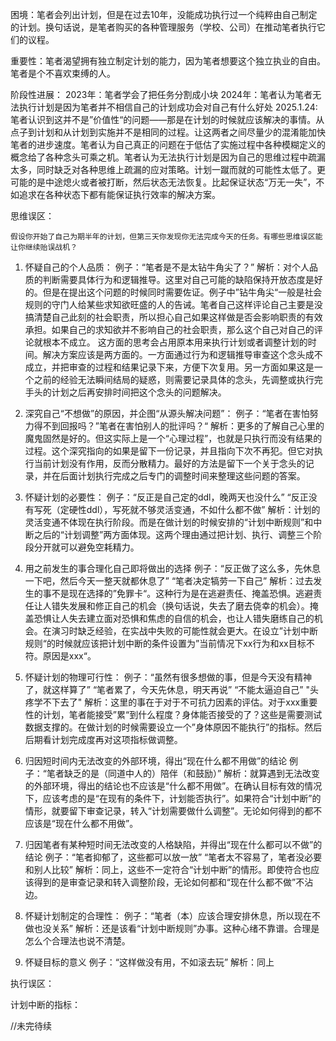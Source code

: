困境：笔者会列出计划，但是在过去10年，没能成功执行过一个纯粹由自己制定的计划。换句话说，是笔者购买的各种管理服务（学校、公司）在推动笔者执行它们的议程。

重要性：笔者渴望拥有独立制定计划的能力，因为笔者想要这个独立执业的自由。笔者是个不喜欢束缚的人。

阶段性进展：
2023年：笔者学会了把任务分割成小块
2024年：笔者认为笔者无法执行计划是因为笔者并不相信自己的计划成功会对自己有什么好处
2025.1.24: 笔者认识到这并不是”价值性“的问题——那是在计划的时候就应该解决的事情。从点子到计划和从计划到实施并不是相同的过程。让这两者之间尽量少的混淆能加快笔者的进步速度。笔者认为自己真正的问题在于低估了实施过程中各种模糊定义的概念给了各种念头可乘之机。笔者认为无法执行计划是因为自己的思维过程中疏漏太多，同时缺乏对各种思维上疏漏的应对策略。计划一蹴而就的可能性太低了。更可能的是中途熄火或者被打断，然后状态无法恢复。比起保证状态“万无一失”，不如追求在各种状态下都有能保证执行效率的解决方案。

思维误区：

	假设你开始了自己为期半年的计划，但第三天你发现你无法完成今天的任务。有哪些思维误区能让你继续贻误战机？

1. 怀疑自己的个人品质：
   例子：“笔者是不是太钻牛角尖了？”
   解析：对个人品质的判断需要具体行为和逻辑推导。这里对自己可能的缺陷保持开放态度是好的。但是在提出这个问题的时候同时需要佐证。例子中”钻牛角尖“一般是社会规则的守门人给某些求知欲旺盛的人的告诫。笔者自己这样评论自己主要是没搞清楚自己此刻的社会职责，所以担心自己如果这样做是否会影响职责的有效承担。如果自己的求知欲并不影响自己的社会职责，那么这个自己对自己的评论就根本不成立。
   这方面的思考会占用原本用来执行计划或者调整计划的时间。解决方案应该是两方面的。一方面通过行为和逻辑推导审查这个念头成不成立，并把审查的过程和结果记录下来，方便下次复用。另一方面如果这是一个之前的经验无法瞬间结局的疑惑，则需要记录具体的念头，先调整或执行完手头的计划之后再安排时间把这个念头的问题解决。
   
2. 深究自己“不想做”的原因，并企图“从源头解决问题”：
   例子：“笔者在害怕努力得不到回报吗？”笔者在害怕别人的批评吗？“
   解析：更多的了解自己心里的魔鬼固然是好的。但这实际上是一个“心理过程”，也就是只执行而没有结果的过程。这个深究指向的如果是留下一份记录，并且指向下次不再犯。但它对执行当前计划没有作用，反而分散精力。最好的方法是留下一个关于念头的记录，并在后面计划执行完成之后专门的调整时间来整理这些问题的答案。
   
3. 怀疑计划的必要性：
   例子：“反正是自己定的ddl，晚两天也没什么” “反正没有写死（定硬性ddl），写死就不够灵活变通，不如什么都不做”
   解析：计划的灵活变通不体现在执行阶段。而是在做计划的时候安排的“计划中断规则”和中断之后的“计划调整”两方面体现。这两个理由通过把计划、执行、调整三个阶段分开就可以避免空耗精力。
   
4. 用之前发生的事合理化自己即将做出的选择
   例子：“反正做了这么多，先休息一下吧，然后今天一整天就都休息了” “笔者决定犒劳一下自己”
   解析：过去发生的事不是现在选择的”免罪卡“。这种行为是在逃避责任、掩盖恐惧。逃避责任让人错失发展和修正自己的机会（换句话说，失去了磨去侥幸的机会）。掩盖恐惧让人失去建立面对恐惧和焦虑的自信的机会，也让人错失磨练自己的机会。在演习时缺乏经验，在实战中失败的可能性就会更大。在设立”计划中断规则“的时候就应该把计划中断的条件设置为”当前情况下xx行为和xx目标不符。原因是xxx“。
   
5. 怀疑计划的物理可行性：
   例子：“虽然有很多想做的事，但是今天没有精神了，就这样算了” “笔者累了，今天先休息，明天再说” “不能太逼迫自己” "头疼学不下去了"
   解析：这里的事在于对于不可抗力因素的评估。对于xxx重要性的计划，笔者能接受”累“到什么程度？身体能否接受的了？这些是需要测试数据支撑的。在做计划的时候需要设立一个”身体原因不能执行”的指标。然后后期看计划完成度再对这项指标做调整。
   
6. 归因短时间内无法改变的外部环境，得出“现在什么都不用做”的结论
   例子：“笔者缺乏的是（同道中人的）陪伴（和鼓励）”
   解析：就算遇到无法改变的外部环境，得出的结论也不应该是“什么都不用做”。在确认目标有效的情况下，应该考虑的是“在现有的条件下，计划能否执行”。如果符合“计划中断”的情形，就要留下审查记录，转入“计划需要做什么调整”。无论如何得到的都不应该是“现在什么都不用做”。
   
7. 归因笔者有某种短时间无法改变的人格缺陷，并得出“现在什么都可以不做”的结论
   例子：“笔者抑郁了，这些都可以放一放” “笔者太不容易了，笔者没必要和别人比较” 
   解析：同上，这些不一定符合“计划中断”的情形。即使符合也应该得到的是审查记录和转入调整阶段，无论如何都和“现在什么都不做”不沾边。
   
8. 怀疑计划制定的合理性：
   例子：“笔者（本）应该合理安排休息，所以现在不做也没关系”
   解析：还是该看“计划中断规则”办事。这种心绪不靠谱。合理是怎么个合理法也说不清楚。
   
9. 怀疑目标的意义
   例子：“这样做没有用，不如滚去玩”
   解析：同上


执行误区：

计划中断的指标：


//未完待续


